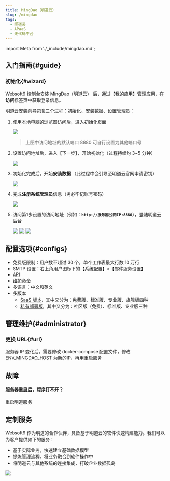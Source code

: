 ```yaml
---
title: MingDao（明道云）
slug: /mingdao
tags:
  - 明道云
  - APaaS
  - 无代码平台
---
```


import Meta from './_include/mingdao.md';

<Meta name="meta" />

## 入门指南{#guide}

### 初始化{#wizard}

Websoft9 控制台安装 MingDao（明道云） 后，通过【我的应用】管理应用，在**访问**标签页中获取登录信息。  

明道云安装向导包含三个过程：初始化、安装数据、设置管理员：

1. 使用本地电脑的浏览器访问后，进入初始化页面

   ![](https://libs.websoft9.com/Websoft9/DocsPicture/zh/mingdao/mingdao-initial1-websoft9.png)

   > 上图中访问地址的默认端口 8880 可自行设置为其他端口号

2. 设置访问地址后，进入【下一步】，开始初始化（过程持续约 3~5 分钟）

   ![](https://libs.websoft9.com/Websoft9/DocsPicture/zh/mingdao/mingdao-initial2-websoft9.png)

3. 初始化完成后，开始**安装数据** （此过程中会引导至明道云官网申请密钥）

   ![](https://libs.websoft9.com/Websoft9/DocsPicture/zh/mingdao/mingdao-install1-websoft9.png)

4. 完成**注册系统管理员**信息（务必牢记账号密码）

   ![](https://libs.websoft9.com/Websoft9/DocsPicture/zh/mingdao/mingdao-set-admin-websoft9.png)

5. 访问第1步设置的访问地址（例如：**`http://服务器公网IP:8880`**），登陆明道云后台

    ![](https://libs.websoft9.com/Websoft9/DocsPicture/zh/mingdao/mingdao-login-websoft9.png)
    ![](https://libs.websoft9.com/Websoft9/DocsPicture/zh/mingdao/mingdao-main-app-websoft9.png)
    ![](https://libs.websoft9.com/Websoft9/DocsPicture/zh/mingdao/mingdao-main-lib-websoft9.png)

## 配置选项{#configs}

- 免费版限制：用户数不超过 30 个，单个工作表最大行数 10 万行
- SMTP 设置：右上角用户图标下的【系统配置】>【邮件服务设置】
- [API](https://help.mingdao.com/API1.html)
- [维护命令](https://docs.pd.mingdao.com/deployment/command)
- 多语言：中文和英文
- 多版本
   * [SaaS 版本](https://www.mingdao.com/price)，其中又分为：免费版、标准版、专业版、旗舰版四种
   * [私有部署版](https://www.mingdao.com/pd)，其中又分为：社区版（免费）、标准版、专业版三种


## 管理维护{#administrator}

### 更换 URL{#url}

服务器 IP 变化后，需要修改 docker-compose 配置文件，修改 ENV_MINGDAO_HOST 为新的IP，再用重启服务

## 故障

#### 服务器重启后，程序打不开？

重启明道服务

## 定制服务

Websoft9 作为明道的合作伙伴，具备基于明道云的软件快速构建能力。我们可以为客户提供如下的服务：

- 基于实际业务，快速建立基础数据模型
- 提炼管理流程，将业务融合到软件操作中
- 将明道云与其他系统的连接集成，打破企业数据孤岛

![](https://alifile.mingdaocloud.com/wwwhome/dist/pack/static/src-common-partnerIntroduction-img-jj2.png)